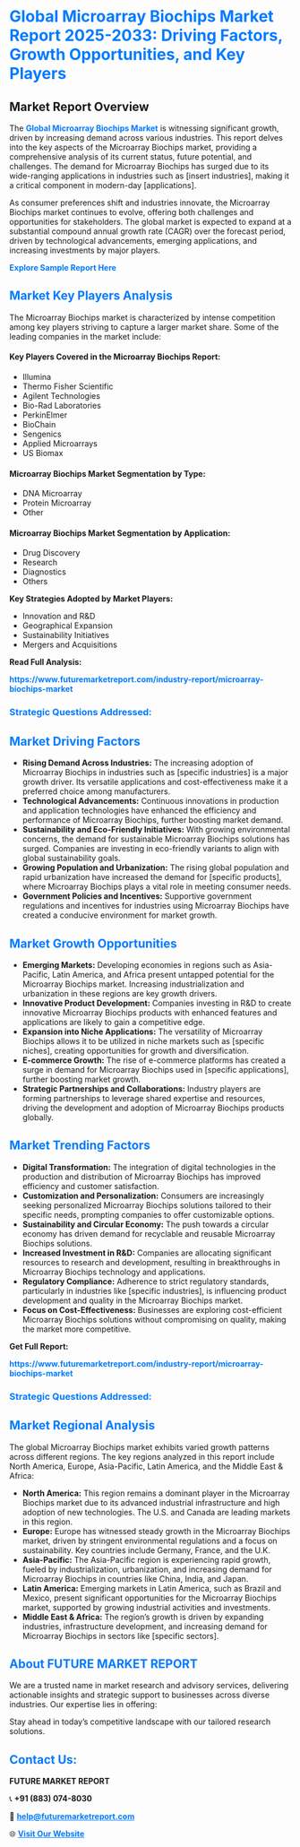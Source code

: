 <h1 style="color: #007BFF;">Global Microarray Biochips Market Report 2025-2033: Driving Factors, Growth Opportunities, and Key Players</h1>

<section id="overview">
<h2>Market Report Overview</h2>
<p>The <a href="https://www.futuremarketreport.com/industry-report/microarray-biochips-market" style="color: #007BFF; text-decoration: none;"><strong>Global Microarray Biochips Market</strong></a> is witnessing significant growth, driven by increasing demand across various industries. This report delves into the key aspects of the Microarray Biochips market, providing a comprehensive analysis of its current status, future potential, and challenges. The demand for Microarray Biochips has surged due to its wide-ranging applications in industries such as [insert industries], making it a critical component in modern-day [applications].</p>
<p>As consumer preferences shift and industries innovate, the Microarray Biochips market continues to evolve, offering both challenges and opportunities for stakeholders. The global market is expected to expand at a substantial compound annual growth rate (CAGR) over the forecast period, driven by technological advancements, emerging applications, and increasing investments by major players.</p>
</section>

<section id="overview">
<p><a href="https://www.futuremarketreport.com/request-sample/reportId=28528" style="color: #007BFF; text-decoration: none;"><strong>Explore Sample Report Here</strong></a></p>
</section>

<section id="key-players">
<h2 style="color: #007BFF;">Market Key Players Analysis</h2>
<p>The Microarray Biochips market is characterized by intense competition among key players striving to capture a larger market share. Some of the leading companies in the market include:</p>
<h4>Key Players Covered in the Microarray Biochips Report:</h4>
<ul><li>Illumina</li><li>Thermo Fisher Scientific</li><li>Agilent Technologies</li><li>Bio-Rad Laboratories</li><li>PerkinElmer</li><li>BioChain</li><li>Sengenics</li><li>Applied Microarrays</li><li>US Biomax</li></ul>
<h4>Microarray Biochips Market Segmentation by Type:</h4>
<ul><li>DNA Microarray</li><li>Protein Microarray</li><li>Other</li></ul>

<h4>Microarray Biochips Market Segmentation by Application:</h4>
<ul><li>Drug Discovery</li><li>Research</li><li>Diagnostics</li><li>Others</li></ul>
<p><strong>Key Strategies Adopted by Market Players:</strong></p>
<ul>
<li>Innovation and R&D</li>
<li>Geographical Expansion</li>
<li>Sustainability Initiatives</li>
<li>Mergers and Acquisitions</li>
</ul>
</section>

<section>
<p><strong>Read Full Analysis: </strong></p><a href="https://www.futuremarketreport.com/industry-report/microarray-biochips-market" style="color: #007BFF; text-decoration: none;"><strong>https://www.futuremarketreport.com/industry-report/microarray-biochips-market</strong></a>
<h3 style="color: #007BFF;">Strategic Questions Addressed:</h3>
</section>

<section id="driving-factors">
<h2 style="color: #007BFF;">Market Driving Factors</h2>
<ul>
<li><strong>Rising Demand Across Industries:</strong> The increasing adoption of Microarray Biochips in industries such as [specific industries] is a major growth driver. Its versatile applications and cost-effectiveness make it a preferred choice among manufacturers.</li>
<li><strong>Technological Advancements:</strong> Continuous innovations in production and application technologies have enhanced the efficiency and performance of Microarray Biochips, further boosting market demand.</li>
<li><strong>Sustainability and Eco-Friendly Initiatives:</strong> With growing environmental concerns, the demand for sustainable Microarray Biochips solutions has surged. Companies are investing in eco-friendly variants to align with global sustainability goals.</li>
<li><strong>Growing Population and Urbanization:</strong> The rising global population and rapid urbanization have increased the demand for [specific products], where Microarray Biochips plays a vital role in meeting consumer needs.</li>
<li><strong>Government Policies and Incentives:</strong> Supportive government regulations and incentives for industries using Microarray Biochips have created a conducive environment for market growth.</li>
</ul>
</section>

<section id="growth-opportunities">
<h2 style="color: #007BFF;">Market Growth Opportunities</h2>
<ul>
<li><strong>Emerging Markets:</strong> Developing economies in regions such as Asia-Pacific, Latin America, and Africa present untapped potential for the Microarray Biochips market. Increasing industrialization and urbanization in these regions are key growth drivers.</li>
<li><strong>Innovative Product Development:</strong> Companies investing in R&D to create innovative Microarray Biochips products with enhanced features and applications are likely to gain a competitive edge.</li>
<li><strong>Expansion into Niche Applications:</strong> The versatility of Microarray Biochips allows it to be utilized in niche markets such as [specific niches], creating opportunities for growth and diversification.</li>
<li><strong>E-commerce Growth:</strong> The rise of e-commerce platforms has created a surge in demand for Microarray Biochips used in [specific applications], further boosting market growth.</li>
<li><strong>Strategic Partnerships and Collaborations:</strong> Industry players are forming partnerships to leverage shared expertise and resources, driving the development and adoption of Microarray Biochips products globally.</li>
</ul>
</section>

<section id="trending-factors">
<h2 style="color: #007BFF;">Market Trending Factors</h2>
<ul>
<li><strong>Digital Transformation:</strong> The integration of digital technologies in the production and distribution of Microarray Biochips has improved efficiency and customer satisfaction.</li>
<li><strong>Customization and Personalization:</strong> Consumers are increasingly seeking personalized Microarray Biochips solutions tailored to their specific needs, prompting companies to offer customizable options.</li>
<li><strong>Sustainability and Circular Economy:</strong> The push towards a circular economy has driven demand for recyclable and reusable Microarray Biochips solutions.</li>
<li><strong>Increased Investment in R&D:</strong> Companies are allocating significant resources to research and development, resulting in breakthroughs in Microarray Biochips technology and applications.</li>
<li><strong>Regulatory Compliance:</strong> Adherence to strict regulatory standards, particularly in industries like [specific industries], is influencing product development and quality in the Microarray Biochips market.</li>
<li><strong>Focus on Cost-Effectiveness:</strong> Businesses are exploring cost-efficient Microarray Biochips solutions without compromising on quality, making the market more competitive.</li>
</ul>
</section>

<section>
<p><strong>Get Full Report: </strong></p><a href="https://www.futuremarketreport.com/industry-report/microarray-biochips-market" style="color: #007BFF; text-decoration: none;"><strong>https://www.futuremarketreport.com/industry-report/microarray-biochips-market</strong></a>
<h3 style="color: #007BFF;">Strategic Questions Addressed:</h3>
</section>


<section id="regional-analysis">
<h2 style="color: #007BFF;">Market Regional Analysis</h2>
<p>The global Microarray Biochips market exhibits varied growth patterns across different regions. The key regions analyzed in this report include North America, Europe, Asia-Pacific, Latin America, and the Middle East & Africa:</p>
<ul>
<li><strong>North America:</strong> This region remains a dominant player in the Microarray Biochips market due to its advanced industrial infrastructure and high adoption of new technologies. The U.S. and Canada are leading markets in this region.</li>
<li><strong>Europe:</strong> Europe has witnessed steady growth in the Microarray Biochips market, driven by stringent environmental regulations and a focus on sustainability. Key countries include Germany, France, and the U.K.</li>
<li><strong>Asia-Pacific:</strong> The Asia-Pacific region is experiencing rapid growth, fueled by industrialization, urbanization, and increasing demand for Microarray Biochips in countries like China, India, and Japan.</li>
<li><strong>Latin America:</strong> Emerging markets in Latin America, such as Brazil and Mexico, present significant opportunities for the Microarray Biochips market, supported by growing industrial activities and investments.</li>
<li><strong>Middle East & Africa:</strong> The region’s growth is driven by expanding industries, infrastructure development, and increasing demand for Microarray Biochips in sectors like [specific sectors].</li>
</ul>
</section>

<footer>
<h2 style="color: #007BFF;">About FUTURE MARKET REPORT</h2>
<p>We are a trusted name in market research and advisory services, delivering actionable insights and strategic support to businesses across diverse industries. Our expertise lies in offering:</p>

<p>Stay ahead in today’s competitive landscape with our tailored research solutions.</p>

<h2 style="color: #007BFF;">Contact Us:</h2>
<p><strong>FUTURE MARKET REPORT</strong></p>
<p>📞 <strong>+91 (883) 074-8030</strong></p>
<p>📧 <strong><a href="mailto:help@futuremarketreport.com" style="color: #007BFF;">help@futuremarketreport.com</a></strong></p>
<p>🌐 <strong><a href="https://www.futuremarketreport.com/" style="color: #007BFF;">Visit Our Website</a></strong></p>
</footer>